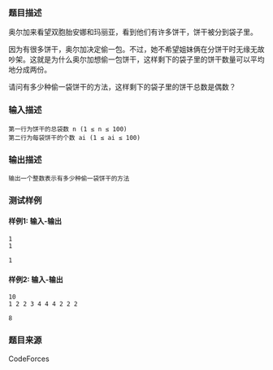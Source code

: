 ### 题目描述

奥尔加来看望双胞胎安娜和玛丽亚，看到他们有许多饼干，饼干被分到袋子里。

因为有很多饼干，奥尔加决定偷一包。不过，她不希望姐妹俩在分饼干时无缘无故吵架。这就是为什么奥尔加想偷一包饼干，这样剩下的袋子里的饼干数量可以平均地分成两份。

请问有多少种偷一袋饼干的方法，这样剩下的袋子里的饼干总数是偶数？

### 输入描述

```
第一行为饼干的总袋数 n (1 ≤ n ≤ 100)
第二行为每袋饼干的个数 ai (1 ≤ ai ≤ 100)
```

### 输出描述

```
输出一个整数表示有多少种偷一袋饼干的方法
```

### 测试样例

#### 样例1: 输入-输出

```
1
1
```

```
1
```

#### 样例2: 输入-输出

```
10
1 2 2 3 4 4 4 2 2 2
```

```
8
```

### 题目来源

CodeForces
